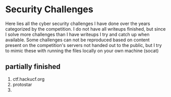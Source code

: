 # Security Challenges
Here lies all the cyber security challenges I have done over the years categorized by the competition. I do not have all writeups finished, but since I solve more challenges than I have writeups I try and catch up when available. Some challenges can not be reproduced based on content present on the competition's servers not handed out to the public, but I try to mimic these with running the files locally on your own machine (socat)



## partially finished

1. ctf.hackucf.org
2. protostar
3.
